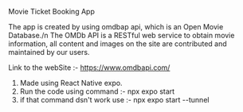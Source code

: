 Movie Ticket Booking App

The app is created by using omdbap api, which is an Open Movie Database./n
The OMDb API is a RESTful web service to obtain movie information, all content and images on the site are contributed and maintained by our users.

Link to the webSite :- https://www.omdbapi.com/

1.  Made using React Native expo.
2.  Run the code using command :- npx expo start
3.  if that command dsn't work use :- npx expo start --tunnel
